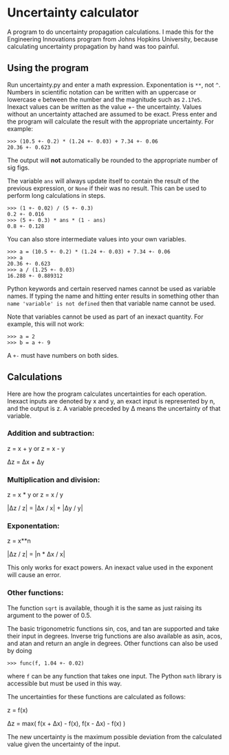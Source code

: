 # Uncertainty calculator
A program to do uncertainty propagation calculations. I made this for the Engineering Innovations program from Johns Hopkins University, because calculating uncertainty propagation by hand was too painful.

## Using the program
Run uncertainty.py and enter a math expression. Exponentation is `**`, not `^`. Numbers in scientific notation can be written with an uppercase or lowercase `e` between the number and the magnitude such as `2.17e5`. Inexact values can be written as the value +- the uncertainty. Values without an uncertainty attached are assumed to be exact. Press enter and the program will calculate the result with the appropriate uncertainty. For example:
```
>>> (10.5 +- 0.2) * (1.24 +- 0.03) + 7.34 +- 0.06
20.36 +- 0.623
```
The output will **not** automatically be rounded to the appropriate number of sig figs.

The variable `ans` will always update itself to contain the result of the previous expression, or `None` if their was no result. This can be used to perform long calculations in steps.
```
>>> (1 +- 0.02) / (5 +- 0.3)
0.2 +- 0.016
>>> (5 +- 0.3) * ans * (1 - ans)
0.8 +- 0.128
```

You can also store intermediate values into your own variables.
```
>>> a = (10.5 +- 0.2) * (1.24 +- 0.03) + 7.34 +- 0.06
>>> a
20.36 +- 0.623
>>> a / (1.25 +- 0.03)
16.288 +- 0.889312
```

Python keywords and certain reserved names cannot be used as variable names. If typing the name and hitting enter results in something other than `name 'variable' is not defined` then that variable name cannot be used.

Note that variables cannot be used as part of an inexact quantity. For example, this will not work:
```
>>> a = 2
>>> b = a +- 9
```
A `+-` must have numbers on both sides.

## Calculations
Here are how the program calculates uncertainties for each operation. Inexact inputs are denoted by x and y, an exact input is represented by n, and the output is z. A variable preceded by Δ means the uncertainty of that variable.

### Addition and subtraction:

z = x + y or z = x - y

Δz = Δx + Δy

### Multiplication and division:

z = x * y or z = x / y

|Δz / z| = |Δx / x| + |Δy / y|

### Exponentation:

z = x\*\*n

|Δz / z| = |n * Δx / x|

This only works for exact powers. An inexact value used in the exponent will cause an error.

### Other functions:

The function `sqrt` is available, though it is the same as just raising its argument to the power of 0.5.

The basic trigonometric functions sin, cos, and tan are supported and take their input in degrees. Inverse trig functions are also available as asin, acos, and atan and return an angle in degrees. Other functions can also be used by doing
```
>>> func(f, 1.04 +- 0.02)
```
where `f` can be any function that takes one input. The Python `math` library is accessible but must be used in this way.

The uncertainties for these functions are calculated as follows:

z = f(x)

Δz = max( f(x + Δx) - f(x), f(x - Δx) - f(x) )

The new uncertainty is the maximum possible deviation from the calculated value given the uncertainty of the input.
